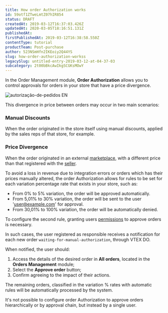 ```yaml
---
title: How order Authorization works
id: 59otf1ZTweLmtZ07hIR854
status: DRAFT
createdAt: 2019-03-12T16:37:03.426Z
updatedAt: 2020-03-05T18:16:51.131Z
publishedAt: 
firstPublishedAt: 2019-03-12T16:38:58.550Z
contentType: tutorial
productTeam: Post-purchase
author: 523NSmHfn2IKEoiy2Q44YS
slug: how-order-authorization-workss
legacySlug: untitled-entry-2019-03-12-at-04-37-03
subcategory: 2t00bBkcAwIkgSCGKsMOwY
---
```


In the Order Management module, __Order Authorization__ allows you to control approvals for orders in your store that have a price divergence.

![autorização-de-pedidos EN](//images.ctfassets.net/alneenqid6w5/2lbMgKkD1d4Bm7jJwPECqg/a8959ca6d3690c3a53d2e6a34fbc4fa6/autoriza____o-de-pedidos__EN.png)

This divergence in price between orders may occur in two main scenarios:

### Manual Discounts

When the order originated in the store itself using manual discounts, applied by the sales reps of that store, for example.

### Price Divergence

When the order originated in an external [marketplace](https://help.vtex.com/tutorial/what-is-a-marketplace--680lLJTnmEAmekcC0MIea8), with a different price than that registered with the [seller](https://help.vtex.com/tutorial/what-is-a-seller--5FkLvhZ3Few4CWWIuYOK2w).

To avoid a loss in revenue due to integration errors or orders which has their prices manually altered, the order Authorization allows for rules to be set for each variation percentage rate that exists in your store, such as:

- From 0% to 5% variation, the order will be approved automatically.
- From 5,01% to 30% variation, the order will be sent to the user 'user@example.com' for approval.
- From 30,01% to 100% variation, the order will be automatically denied.

To configure the second rule, granting users [permissions](https://help.vtex.com/tutorial/how-to-create-an-access-profile--tutorials_526) to approve orders is necessary.

In such cases, the user registered as responsible receives a notification for each new order  `waiting-for-manual-authorization`, through VTEX DO.

When notified, the user should:

1. Access the details of the desired order in <strong>All orders</strong>, located in the <strong>Orders Management</strong> module;
2. Select the <strong>Approve order</strong> button;
3. Confirm agreeing to the impact of their actions.

The remaining orders, classified in the variation % rates with automatic rules will be automatically processed by the system.

<div class="alert alert-warning">
It's not possible to configure order Authorization to approve orders hierarchically or by approval chain, but instead by a single user.
</div>
